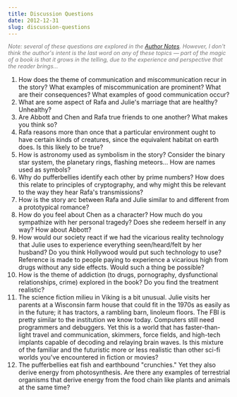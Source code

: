 ```yaml
---
title: Discussion Questions
date: 2012-12-31
slug: discussion-questions
---
```

<p style="font-style:italic;color:#777;font-size:90%;">Note: several of these questions are explored in the <a href="author-notes">Author Notes</a>. However, I don't think the author's intent is the last word on any of these topics &mdash; part of the magic of a book is that it grows in the telling, due to the experience and perspective that the reader brings...</p>

<ol>
	<li>How does the theme of communication and miscommunication recur in the story? What examples of miscommunication are prominent? What are their consequences? What examples of good communication occur?</li>
	<li>What are some aspect of Rafa and Julie's marriage that are healthy? Unhealthy?</li>
	<li>Are Abbott and Chen and Rafa true friends to one another? What makes you think so?</li>
	<li>Rafa reasons more than once that a particular environment ought to have certain kinds of creatures, since the equivalent habitat on earth does. Is this likely to be true?</li>
	<li>How is astronomy used as symbolism in the story? Consider the binary star system, the planetary rings, flashing meteors... How are names used as symbols?</li>
	<li>Why do pufferbellies identify each other by prime numbers? How does this relate to principles of cryptography, and why might this be relevant to the way they hear Rafa's transmissions?</li>
	<li>How is the story arc between Rafa and Julie similar to and different from a prototypical romance?</li>
	<li>How do you feel about Chen as a character? How much do you sympathize with her personal tragedy? Does she redeem herself in any way? How about Abbott?</li>
	<li>How would our society react if we had the vicarious reality technology that Julie uses to experience everything seen/heard/felt by her husband? Do you think Hollywood would put such technology to use? Reference is made to people paying to experience a vicarious high from drugs without any side effects. Would such a thing be possible?</li>
	<li>How is the theme of addiction (to drugs, pornography, dysfunctional relationships, crime) explored in the book? Do you find the treatment realistic?</li>
	<li>The science fiction milieu in Viking is a bit unusual. Julie visits her parents at a Wisconsin farm house that could fit in the 1970s as easily as in the future; it has tractors, a rambling barn, linoleum floors. The FBI is pretty similar to the institution we know today. Computers still need programmers and debuggers. Yet this is a world that has faster-than-light travel and communication, skimmers, force fields, and high-tech implants capable of decoding and relaying brain waves. Is this mixture of the familiar and the futuristic more or less realistic than other sci-fi worlds you've encountered in fiction or movies?</li>
	<li>The pufferbellies eat fish and earthbound "crunchies." Yet they also derive energy from photosynthesis. Are there any examples of terrestrial organisms that derive energy from the food chain like plants and animals at the same time?</li>
</ol>